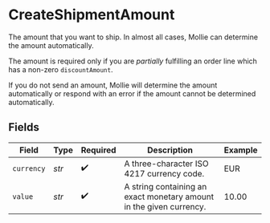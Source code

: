 # CreateShipmentAmount

The amount that you want to ship. In almost all cases, Mollie can determine the amount automatically.

The amount is required only if you are *partially* fulfilling an order line which has a non-zero `discountAmount`.

If you do not send an amount, Mollie will determine the amount automatically or respond with an error if the amount cannot be determined automatically.


## Fields

| Field                                                               | Type                                                                | Required                                                            | Description                                                         | Example                                                             |
| ------------------------------------------------------------------- | ------------------------------------------------------------------- | ------------------------------------------------------------------- | ------------------------------------------------------------------- | ------------------------------------------------------------------- |
| `currency`                                                          | *str*                                                               | :heavy_check_mark:                                                  | A three-character ISO 4217 currency code.                           | EUR                                                                 |
| `value`                                                             | *str*                                                               | :heavy_check_mark:                                                  | A string containing an exact monetary amount in the given currency. | 10.00                                                               |